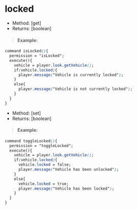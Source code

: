# locked

* Method: \[get\]
* Returns: \[boolean\]

> #### Example:

```css
command isLocked(){
  permission = "isLocked";
  execute(){
    vehicle = player.look.getVehicle();
    if(vehicle.locked){
      player.message("Vehicle is currently locked");
    }
    else{
      player.message("Vehicle is not currently locked");
    }
  }
}
```

* Method: \[set\]
* Returns: \[boolean\]

> #### Example:

```css
command toggleLocked(){
  permission = "toggleLocked";
  execute(){
    vehicle = player.look.getVehicle();
    if(vehicle.locked){
      vehicle.locked = false;
      player.message("Vehicle has been unlocked");
    }
    else{
      vehicle.locked = true;
      player.message("Vehicle has been locked");
    }
  }
}
```

